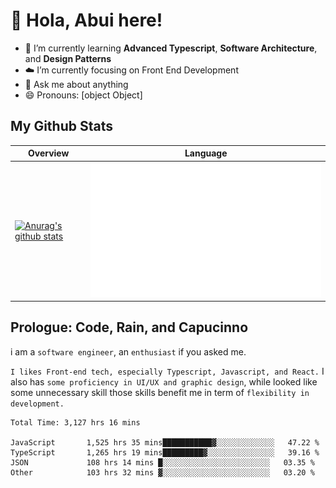 # 👋 Hola, Abui here!

- 🌱 I’m currently learning **Advanced Typescript**, **Software Architecture**, and **Design Patterns**
- ☁️ I’m currently focusing on Front End Development
- 💬 Ask me about anything
- 😄 Pronouns: [object Object]

## My Github Stats

| Overview | Language |
| --- | --- |
|[![Anurag's github stats](https://github-readme-stats.vercel.app/api?username=abui-am&count_private=true)](https://github.com/anuraghazra/github-readme-stats)|![Language](https://raw.githubusercontent.com/abui-am/stats/c6455f656dfce7acd3951e5ec5b25d72af0b2ee3/generated/languages.svg)|

## Prologue: Code, Rain, and Capucinno
i am a `software engineer`, an `enthusiast` if you asked me. 

`I likes Front-end tech, especially Typescript, Javascript, and React.` I also has `some proficiency in UI/UX and graphic design`, while looked like some unnecessary skill those skills benefit me in term of `flexibility in development.`


<!--START_SECTION:waka-->

```text
Total Time: 3,127 hrs 16 mins

JavaScript       1,525 hrs 35 mins███████████▓░░░░░░░░░░░░░   47.22 %
TypeScript       1,265 hrs 19 mins█████████▓░░░░░░░░░░░░░░░   39.16 %
JSON             108 hrs 14 mins █░░░░░░░░░░░░░░░░░░░░░░░░   03.35 %
Other            103 hrs 32 mins ▓░░░░░░░░░░░░░░░░░░░░░░░░   03.20 %
```

<!--END_SECTION:waka-->
